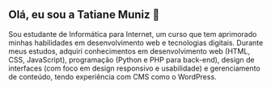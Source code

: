 ## Olá, eu sou a Tatiane Muniz 👋

Sou estudante de Informática para Internet, um curso que tem aprimorado minhas habilidades em desenvolvimento web e tecnologias digitais. Durante meus estudos, adquiri conhecimentos em desenvolvimento web (HTML, CSS, JavaScript), programação (Python e PHP para back-end), design de interfaces (com foco em design responsivo e usabilidade) e gerenciamento de conteúdo, tendo experiência com CMS como o WordPress.  

<!--
**Tatianemun/Tatianemun** is a ✨ _special_ ✨ repository because its `README.md` (this file) appears on your GitHub profile.

Here are some ideas to get you started:

- 🔭 I’m currently working on ...
- 🌱 I’m currently learning ...
- 👯 I’m looking to collaborate on ...
- 🤔 I’m looking for help with ...
- 💬 Ask me about ...
- 📫 How to reach me: ...
- 😄 Pronouns: ...
- ⚡ Fun fact: ...
-->
